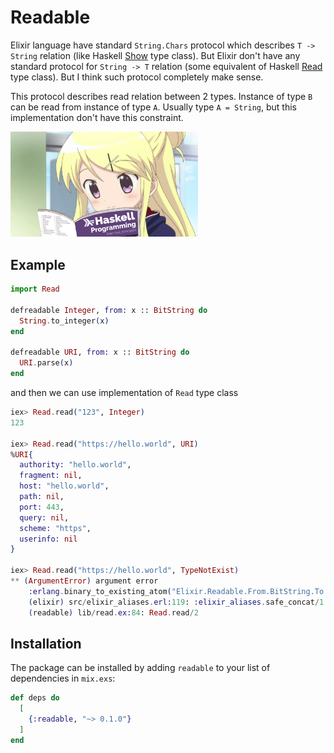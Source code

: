 # Readable

Elixir language have standard `String.Chars` protocol which describes `T -> String` relation (like Haskell [Show](https://www.haskell.org/haddock/libraries/GHC.Show.html) type class). But Elixir don't have any standard protocol for `String -> T` relation (some equivalent of Haskell [Read](https://www.haskell.org/haddock/libraries/GHC.Read.html) type class). But I think such protocol completely make sense.

This protocol describes read relation between 2 types. Instance of type `B` can be read from instance of type `A`. Usually type `A = String`, but this implementation don't have this constraint.

<img src="priv/img/logo.png" width="300"/>

## Example

```elixir
import Read

defreadable Integer, from: x :: BitString do
  String.to_integer(x)
end

defreadable URI, from: x :: BitString do
  URI.parse(x)
end
```

and then we can use implementation of `Read` type class

```elixir
iex> Read.read("123", Integer)
123

iex> Read.read("https://hello.world", URI)
%URI{
  authority: "hello.world",
  fragment: nil,
  host: "hello.world",
  path: nil,
  port: 443,
  query: nil,
  scheme: "https",
  userinfo: nil
}

iex> Read.read("https://hello.world", TypeNotExist)
** (ArgumentError) argument error
    :erlang.binary_to_existing_atom("Elixir.Readable.From.BitString.To.TypeNotExist", :utf8)
    (elixir) src/elixir_aliases.erl:119: :elixir_aliases.safe_concat/1
    (readable) lib/read.ex:84: Read.read/2
```

## Installation

The package can be installed by adding `readable` to your list of dependencies in `mix.exs`:

```elixir
def deps do
  [
    {:readable, "~> 0.1.0"}
  ]
end
```
